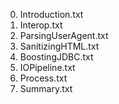 0. Introduction.txt
1. Interop.txt
2. ParsingUserAgent.txt
3. SanitizingHTML.txt
4. BoostingJDBC.txt
5. IOPipeline.txt
6. Process.txt
7. Summary.txt
